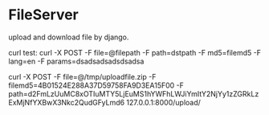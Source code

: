 FileServer
==========

upload and download file by django.


curl test:
    curl -X POST -F file=@filepath -F path=dstpath -F md5=filemd5 -F lang=en -F params=dsadsadsadsdsadsa



curl -X POST -F file=@/tmp/uploadfile.zip -F filemd5=4B01524E288A37D59758FA9D3EA15F00 -F path=d2FmLzUuMC8xOTIuMTY5LjEuMS1hYWFhLWJiYmItY2NjYy1zZGRkLzExMjNfYXBwX3Nkc2QudGFyLmd6 127.0.0.1:8000/upload/

